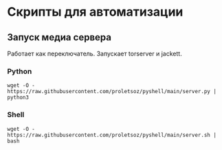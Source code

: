 # Cкрипты для автоматизации
## Запуск медиа сервера
Работает как переключатель. Запускает torserver и jackett.
### Python
```wget -O - https://raw.githubusercontent.com/proletsoz/pyshell/main/server.py | python3```
### Shell
```wget -O - https://raw.githubusercontent.com/proletsoz/pyshell/main/server.sh | bash```
